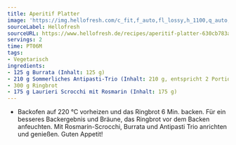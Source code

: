 ```yaml
---
title: Aperitif Platter
image: 'https://img.hellofresh.com/c_fit,f_auto,fl_lossy,h_1100,q_auto,w_2600/hellofresh_s3/image/aperitif-platter-e84f763e.jpg'
sourceLabel: Hellofresh
sourceURL: https://www.hellofresh.de/recipes/aperitif-platter-630cb783aa84c2733c02f682
servings: 2
time: PT06M
tags:
- Vegetarisch
ingredients:
- 125 g Burrata (Inhalt: 125 g)
- 210 g Sommerliches Antipasti-Trio (Inhalt: 210 g, entspricht 2 Portionen)
- 300 g Ringbrot
- 175 g Laurieri Scrocchi mit Rosmarin (Inhalt: 175 g)
---
```


- Backofen auf 220 °C vorheizen und das Ringbrot 6 Min. backen. Für ein besseres Backergebnis und Bräune, das Ringbrot vor dem Backen anfeuchten. Mit Rosmarin-Scrocchi, Burrata und Antipasti Trio anrichten und genießen.  Guten Appetit!
